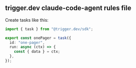 ## trigger.dev claude-code-agent rules file

Create tasks like this:

```ts
import { task } from "@trigger.dev/sdk";

export const onePager = task({
  id: "one-pager",
  run: async (ctx) => {
    const { data } = ctx;
  },
});
```
